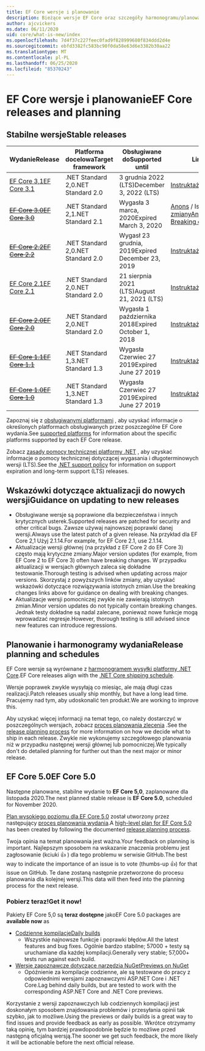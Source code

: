 ```yaml
---
title: EF Core wersje i planowanie
description: Bieżące wersje EF Core oraz szczegóły harmonogramu/planowania dla przyszłych wersji
author: ajcvickers
ms.date: 06/11/2020
uid: core/what-is-new/index
ms.openlocfilehash: 7d4f37c227feec0fad9f828999680f834ddd2d4e
ms.sourcegitcommit: ebfd3382fc583bc90f0da58e63d6e3382b30aa22
ms.translationtype: MT
ms.contentlocale: pl-PL
ms.lasthandoff: 06/25/2020
ms.locfileid: "85370243"
---
```

# <a name="ef-core-releases-and-planning"></a><span data-ttu-id="d8dc8-103">EF Core wersje i planowanie</span><span class="sxs-lookup"><span data-stu-id="d8dc8-103">EF Core releases and planning</span></span>

## <a name="stable-releases"></a><span data-ttu-id="d8dc8-104">Stabilne wersje</span><span class="sxs-lookup"><span data-stu-id="d8dc8-104">Stable releases</span></span>

| <span data-ttu-id="d8dc8-105">Wydanie</span><span class="sxs-lookup"><span data-stu-id="d8dc8-105">Release</span></span> | <span data-ttu-id="d8dc8-106">Platforma docelowa</span><span class="sxs-lookup"><span data-stu-id="d8dc8-106">Target framework</span></span> | <span data-ttu-id="d8dc8-107">Obsługiwane do</span><span class="sxs-lookup"><span data-stu-id="d8dc8-107">Supported until</span></span> | <span data-ttu-id="d8dc8-108">Linki</span><span class="sxs-lookup"><span data-stu-id="d8dc8-108">Links</span></span>
|:--------|------------------|-----------------|------
| [<span data-ttu-id="d8dc8-109">EF Core 3,1</span><span class="sxs-lookup"><span data-stu-id="d8dc8-109">EF Core 3.1</span></span>](https://www.nuget.org/packages/Microsoft.EntityFrameworkCore) | <span data-ttu-id="d8dc8-110">.NET Standard 2,0</span><span class="sxs-lookup"><span data-stu-id="d8dc8-110">.NET Standard 2.0</span></span> | <span data-ttu-id="d8dc8-111">3 grudnia 2022 (LTS)</span><span class="sxs-lookup"><span data-stu-id="d8dc8-111">December 3, 2022 (LTS)</span></span> | [<span data-ttu-id="d8dc8-112">Instruktaż</span><span class="sxs-lookup"><span data-stu-id="d8dc8-112">Announcement</span></span>](https://devblogs.microsoft.com/dotnet/announcing-entity-framework-core-3-1-and-entity-framework-6-4/)
| <span data-ttu-id="d8dc8-113">~~[EF Core 3.0](https://www.nuget.org/packages/Microsoft.EntityFrameworkCore/3.0.3)~~</span><span class="sxs-lookup"><span data-stu-id="d8dc8-113">~~[EF Core 3.0](https://www.nuget.org/packages/Microsoft.EntityFrameworkCore/3.0.3)~~</span></span> | <span data-ttu-id="d8dc8-114">.NET Standard 2,1</span><span class="sxs-lookup"><span data-stu-id="d8dc8-114">.NET Standard 2.1</span></span> | <span data-ttu-id="d8dc8-115">Wygasła 3 marca, 2020</span><span class="sxs-lookup"><span data-stu-id="d8dc8-115">Expired March 3, 2020</span></span> | <span data-ttu-id="d8dc8-116">[Anons](https://devblogs.microsoft.com/dotnet/announcing-ef-core-3-0-and-ef-6-3-general-availability/)  /  Istotne [zmiany](ef-core-3.0/breaking-changes.md)</span><span class="sxs-lookup"><span data-stu-id="d8dc8-116">[Announcement](https://devblogs.microsoft.com/dotnet/announcing-ef-core-3-0-and-ef-6-3-general-availability/) / [Breaking changes](ef-core-3.0/breaking-changes.md)</span></span>
| <span data-ttu-id="d8dc8-117">~~[EF Core 2.2](https://www.nuget.org/packages/Microsoft.EntityFrameworkCore/2.2.6)~~</span><span class="sxs-lookup"><span data-stu-id="d8dc8-117">~~[EF Core 2.2](https://www.nuget.org/packages/Microsoft.EntityFrameworkCore/2.2.6)~~</span></span> | <span data-ttu-id="d8dc8-118">.NET Standard 2,0</span><span class="sxs-lookup"><span data-stu-id="d8dc8-118">.NET Standard 2.0</span></span> | <span data-ttu-id="d8dc8-119">Wygasł 23 grudnia, 2019</span><span class="sxs-lookup"><span data-stu-id="d8dc8-119">Expired December 23, 2019</span></span> | [<span data-ttu-id="d8dc8-120">Instruktaż</span><span class="sxs-lookup"><span data-stu-id="d8dc8-120">Announcement</span></span>](https://devblogs.microsoft.com/dotnet/announcing-entity-framework-core-2-2/)
| [<span data-ttu-id="d8dc8-121">EF Core 2.1</span><span class="sxs-lookup"><span data-stu-id="d8dc8-121">EF Core 2.1</span></span>](https://www.nuget.org/packages/Microsoft.EntityFrameworkCore/2.1.14) | <span data-ttu-id="d8dc8-122">.NET Standard 2,0</span><span class="sxs-lookup"><span data-stu-id="d8dc8-122">.NET Standard 2.0</span></span> | <span data-ttu-id="d8dc8-123">21 sierpnia 2021 (LTS)</span><span class="sxs-lookup"><span data-stu-id="d8dc8-123">August 21, 2021 (LTS)</span></span> | [<span data-ttu-id="d8dc8-124">Instruktaż</span><span class="sxs-lookup"><span data-stu-id="d8dc8-124">Announcement</span></span>](https://devblogs.microsoft.com/dotnet/announcing-entity-framework-core-2-1/)
| <span data-ttu-id="d8dc8-125">~~[EF Core 2.0](https://www.nuget.org/packages/Microsoft.EntityFrameworkCore/2.0.3)~~</span><span class="sxs-lookup"><span data-stu-id="d8dc8-125">~~[EF Core 2.0](https://www.nuget.org/packages/Microsoft.EntityFrameworkCore/2.0.3)~~</span></span> | <span data-ttu-id="d8dc8-126">.NET Standard 2,0</span><span class="sxs-lookup"><span data-stu-id="d8dc8-126">.NET Standard 2.0</span></span> | <span data-ttu-id="d8dc8-127">Wygasła 1 października 2018</span><span class="sxs-lookup"><span data-stu-id="d8dc8-127">Expired October 1, 2018</span></span> | [<span data-ttu-id="d8dc8-128">Instruktaż</span><span class="sxs-lookup"><span data-stu-id="d8dc8-128">Announcement</span></span>](https://devblogs.microsoft.com/dotnet/announcing-entity-framework-core-2-0/)
| <span data-ttu-id="d8dc8-129">~~[EF Core 1.1](https://www.nuget.org/packages/Microsoft.EntityFrameworkCore/1.1.6)~~</span><span class="sxs-lookup"><span data-stu-id="d8dc8-129">~~[EF Core 1.1](https://www.nuget.org/packages/Microsoft.EntityFrameworkCore/1.1.6)~~</span></span> | <span data-ttu-id="d8dc8-130">.NET Standard 1,3</span><span class="sxs-lookup"><span data-stu-id="d8dc8-130">.NET Standard 1.3</span></span> | <span data-ttu-id="d8dc8-131">Wygasła Czerwiec 27 2019</span><span class="sxs-lookup"><span data-stu-id="d8dc8-131">Expired June 27 2019</span></span> | [<span data-ttu-id="d8dc8-132">Instruktaż</span><span class="sxs-lookup"><span data-stu-id="d8dc8-132">Announcement</span></span>](https://devblogs.microsoft.com/dotnet/announcing-entity-framework-core-1-1/)
| <span data-ttu-id="d8dc8-133">~~[EF Core 1.0](https://www.nuget.org/packages/Microsoft.EntityFrameworkCore/1.0.6)~~</span><span class="sxs-lookup"><span data-stu-id="d8dc8-133">~~[EF Core 1.0](https://www.nuget.org/packages/Microsoft.EntityFrameworkCore/1.0.6)~~</span></span> | <span data-ttu-id="d8dc8-134">.NET Standard 1,3</span><span class="sxs-lookup"><span data-stu-id="d8dc8-134">.NET Standard 1.3</span></span> | <span data-ttu-id="d8dc8-135">Wygasła Czerwiec 27 2019</span><span class="sxs-lookup"><span data-stu-id="d8dc8-135">Expired June 27 2019</span></span> | [<span data-ttu-id="d8dc8-136">Instruktaż</span><span class="sxs-lookup"><span data-stu-id="d8dc8-136">Announcement</span></span>](https://devblogs.microsoft.com/dotnet/entity-framework-core-1-0-0-available/)

<span data-ttu-id="d8dc8-137">Zapoznaj się z [obsługiwanymi platformami](../platforms/index.md) , aby uzyskać informacje o określonych platformach obsługiwanych przez poszczególne EF Core wydania.</span><span class="sxs-lookup"><span data-stu-id="d8dc8-137">See [supported platforms](../platforms/index.md) for information about the specific platforms supported by each EF Core release.</span></span>

<span data-ttu-id="d8dc8-138">Zobacz [zasady pomocy technicznej platformy .NET](https://dotnet.microsoft.com/platform/support/policy/dotnet-core) , aby uzyskać informacje o pomocy technicznej dotyczącej wygasania i długoterminowych wersji (LTS).</span><span class="sxs-lookup"><span data-stu-id="d8dc8-138">See the [.NET support policy](https://dotnet.microsoft.com/platform/support/policy/dotnet-core) for information on support expiration and long-term support (LTS) releases.</span></span>

## <a name="guidance-on-updating-to-new-releases"></a><span data-ttu-id="d8dc8-139">Wskazówki dotyczące aktualizacji do nowych wersji</span><span class="sxs-lookup"><span data-stu-id="d8dc8-139">Guidance on updating to new releases</span></span>

* <span data-ttu-id="d8dc8-140">Obsługiwane wersje są poprawione dla bezpieczeństwa i innych krytycznych usterek.</span><span class="sxs-lookup"><span data-stu-id="d8dc8-140">Supported releases are patched for security and other critical bugs.</span></span> <span data-ttu-id="d8dc8-141">Zawsze używaj najnowszej poprawki danej wersji.</span><span class="sxs-lookup"><span data-stu-id="d8dc8-141">Always use the latest patch of a given release.</span></span> <span data-ttu-id="d8dc8-142">Na przykład dla EF Core 2,1 Użyj 2.1.14.</span><span class="sxs-lookup"><span data-stu-id="d8dc8-142">For example, for EF Core 2.1, use 2.1.14.</span></span>
* <span data-ttu-id="d8dc8-143">Aktualizacje wersji głównej (na przykład z EF Core 2 do EF Core 3) często mają krytyczne zmiany.</span><span class="sxs-lookup"><span data-stu-id="d8dc8-143">Major version updates (for example, from EF Core 2 to EF Core 3) often have breaking changes.</span></span> <span data-ttu-id="d8dc8-144">W przypadku aktualizacji w wersjach głównych zaleca się dokładne testowanie.</span><span class="sxs-lookup"><span data-stu-id="d8dc8-144">Thorough testing is advised when updating across major versions.</span></span> <span data-ttu-id="d8dc8-145">Skorzystaj z powyższych linków zmiany, aby uzyskać wskazówki dotyczące rozwiązywania istotnych zmian.</span><span class="sxs-lookup"><span data-stu-id="d8dc8-145">Use the breaking changes links above for guidance on dealing with breaking changes.</span></span>
* <span data-ttu-id="d8dc8-146">Aktualizacje wersji pomocniczej zwykle nie zawierają istotnych zmian.</span><span class="sxs-lookup"><span data-stu-id="d8dc8-146">Minor version updates do not typically contain breaking changes.</span></span> <span data-ttu-id="d8dc8-147">Jednak testy dokładne są nadal zalecane, ponieważ nowe funkcje mogą wprowadzać regresje.</span><span class="sxs-lookup"><span data-stu-id="d8dc8-147">However, thorough testing is still advised since new features can introduce regressions.</span></span>

## <a name="release-planning-and-schedules"></a><span data-ttu-id="d8dc8-148">Planowanie i harmonogramy wydania</span><span class="sxs-lookup"><span data-stu-id="d8dc8-148">Release planning and schedules</span></span>

<span data-ttu-id="d8dc8-149">EF Core wersje są wyrównane z [harmonogramem wysyłki platformy .NET Core](https://github.com/dotnet/core/blob/master/roadmap.md).</span><span class="sxs-lookup"><span data-stu-id="d8dc8-149">EF Core releases align with the [.NET Core shipping schedule](https://github.com/dotnet/core/blob/master/roadmap.md).</span></span>

<span data-ttu-id="d8dc8-150">Wersje poprawek zwykle wysyłają co miesiąc, ale mają długi czas realizacji.</span><span class="sxs-lookup"><span data-stu-id="d8dc8-150">Patch releases usually ship monthly, but have a long lead time.</span></span>
<span data-ttu-id="d8dc8-151">Pracujemy nad tym, aby udoskonalić ten produkt.</span><span class="sxs-lookup"><span data-stu-id="d8dc8-151">We are working to improve this.</span></span>

<span data-ttu-id="d8dc8-152">Aby uzyskać więcej informacji na temat tego, co należy dostarczyć w poszczególnych wersjach, zobacz [proces planowania zlecenia](release-planning.md) .</span><span class="sxs-lookup"><span data-stu-id="d8dc8-152">See the [release planning process](release-planning.md) for more information on how we decide what to ship in each release.</span></span>
<span data-ttu-id="d8dc8-153">Zwykle nie wykonujemy szczegółowego planowania niż w przypadku następnej wersji głównej lub pomocniczej.</span><span class="sxs-lookup"><span data-stu-id="d8dc8-153">We typically don't do detailed planning for further out than the next major or minor release.</span></span>

## <a name="ef-core-50"></a><span data-ttu-id="d8dc8-154">EF Core 5.0</span><span class="sxs-lookup"><span data-stu-id="d8dc8-154">EF Core 5.0</span></span>

<span data-ttu-id="d8dc8-155">Następne planowane, stabilne wydanie to **EF Core 5,0**, zaplanowane dla listopada 2020.</span><span class="sxs-lookup"><span data-stu-id="d8dc8-155">The next planned stable release is **EF Core 5.0**, scheduled for November 2020.</span></span>

<span data-ttu-id="d8dc8-156">[Plan wysokiego poziomu dla EF Core 5,0](xref:core/what-is-new/ef-core-5.0/plan) został utworzony przez następujący [proces planowania wydania](release-planning.md).</span><span class="sxs-lookup"><span data-stu-id="d8dc8-156">A [high-level plan for EF Core 5.0](xref:core/what-is-new/ef-core-5.0/plan) has been created by following the documented [release planning process](release-planning.md).</span></span>

<span data-ttu-id="d8dc8-157">Twoja opinia na temat planowania jest ważna.</span><span class="sxs-lookup"><span data-stu-id="d8dc8-157">Your feedback on planning is important.</span></span>
<span data-ttu-id="d8dc8-158">Najlepszym sposobem na wskazanie znaczenia problemu jest zagłosowanie (kciuki 👍 ) dla tego problemu w serwisie GitHub.</span><span class="sxs-lookup"><span data-stu-id="d8dc8-158">The best way to indicate the importance of an issue is to vote (thumbs-up 👍) for that issue on GitHub.</span></span>
<span data-ttu-id="d8dc8-159">Te dane zostaną następnie przetworzone do procesu planowania dla kolejnej wersji.</span><span class="sxs-lookup"><span data-stu-id="d8dc8-159">This data will then feed into the planning process for the next release.</span></span>

### <a name="get-it-now"></a><span data-ttu-id="d8dc8-160">Pobierz teraz!</span><span class="sxs-lookup"><span data-stu-id="d8dc8-160">Get it now!</span></span>

<span data-ttu-id="d8dc8-161">Pakiety EF Core 5,0 są **teraz dostępne** jako</span><span class="sxs-lookup"><span data-stu-id="d8dc8-161">EF Core 5.0 packages are **available now** as</span></span>

* [<span data-ttu-id="d8dc8-162">Codzienne kompilacje</span><span class="sxs-lookup"><span data-stu-id="d8dc8-162">Daily builds</span></span>](https://github.com/dotnet/aspnetcore/blob/master/docs/DailyBuilds.md)
  * <span data-ttu-id="d8dc8-163">Wszystkie najnowsze funkcje i poprawki błędów.</span><span class="sxs-lookup"><span data-stu-id="d8dc8-163">All the latest features and bug fixes.</span></span> <span data-ttu-id="d8dc8-164">Ogólnie bardzo stabilne; 57000 + testy są uruchamiane dla każdej kompilacji.</span><span class="sxs-lookup"><span data-stu-id="d8dc8-164">Generally very stable; 57,000+ tests run against each build.</span></span>
* [<span data-ttu-id="d8dc8-165">Wersje zapoznawcze dotyczące narzędzia NuGet</span><span class="sxs-lookup"><span data-stu-id="d8dc8-165">Previews on NuGet</span></span>](https://www.nuget.org/packages/Microsoft.EntityFrameworkCore)
  * <span data-ttu-id="d8dc8-166">Opóźnienie za kompilacje codzienne, ale są testowane do pracy z odpowiednimi wersjami zapoznawczymi ASP.NET Core i .NET Core.</span><span class="sxs-lookup"><span data-stu-id="d8dc8-166">Lag behind daily builds, but are tested to work with the corresponding ASP.NET Core and .NET Core previews.</span></span>

<span data-ttu-id="d8dc8-167">Korzystanie z wersji zapoznawczych lub codziennych kompilacji jest doskonałym sposobem znajdowania problemów i przesyłania opinii tak szybko, jak to możliwe.</span><span class="sxs-lookup"><span data-stu-id="d8dc8-167">Using the previews or daily builds is a great way to find issues and provide feedback as early as possible.</span></span>
<span data-ttu-id="d8dc8-168">Wkrótce otrzymamy taką opinię, tym bardziej prawdopodobnie będzie to możliwe przed następną oficjalną wersją.</span><span class="sxs-lookup"><span data-stu-id="d8dc8-168">The sooner we get such feedback, the more likely it will be actionable before the next official release.</span></span>
